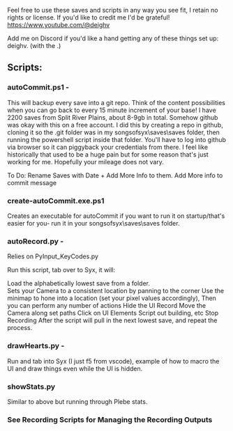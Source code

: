 Feel free to use these saves and scripts in any way you see fit, I retain no rights or license.  If you'd like to credit me I'd be grateful! https://www.youtube.com/@deighv

Add me on Discord if you'd like a hand getting any of these things set up: deighv. (with the .)

## Scripts:

### autoCommit.ps1 -
This will backup every save into a git repo.  Think of the content possibilities when you can go back to every 15 minute increment of your base!  I have 2200 saves from Split River Plains, about 8-9gb in total. Somehow github was okay with this on a free account.  I did this by creating a repo in github, cloning it so the .git folder was in my songsofsyx\saves\saves folder, then running the powershell script inside that folder.  You'll have to log into github via browser so it can piggyback your credentials from there.  I feel like historically that used to be a huge pain but for some reason that's just working for me. Hopefully your mileage does not vary.

To Do: Rename Saves with Date + Add More Info to them. Add More info to commit message

### create-autoCommit.exe.ps1
Creates an executable for autoCommit if you want to run it on startup/that's easier for you- run it in your songsofsyx\saves\saves folder.

### autoRecord.py -
Relies on PyInput_KeyCodes.py

Run this script, tab over to Syx, it will:

Load the alphabetically lowest save from a folder.  
Sets your Camera to a consistent location by panning to the corner
Use the minimap to hone into a location (set your pixel values accordingly),
Then you can perform any number of actions
  Hide the UI
  Record
  Move the Camera along set paths
  Click on UI Elements
  Script out building, etc
  Stop Recording
After the script will pull in the next lowest save, and repeat the process.

### drawHearts.py -
Run and tab into Syx (I just f5 from vscode), example of how to macro the UI and draw things even while the UI is hidden.

### showStats.py
Similar to above but running through Plebe stats.

### See Recording Scripts for Managing the Recording Outputs
